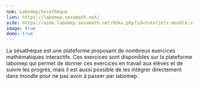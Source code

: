 ```yaml
---
nom: Labomep/Sesathèque
lien: https://labomep.sesamath.net/
aide: https://aide.labomep.sesamath.net/doku.php?id=tutoriels:moodle:start
image: true
demo: true
---
```


La sésathèque est une plateforme proposant de nombreux exercices mathématiques interactifs. Ces exercices sont disponibles sur la plateforme labomep qui permet de donner ces exercices en travail aux élèves et de suivre les progrés, mais il est aussi possible de les intégrer directement dans moodle pour ne pas avoir à passer par labomep.